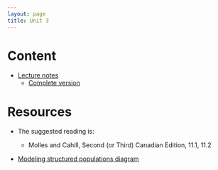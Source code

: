 ```yaml
---
layout: page
title: Unit 3
---
```


# Content

* [Lecture notes](materials/structure.handouts.pdf)
  * [Complete version](materials/structure.complete.pdf)

# Resources

* The suggested reading is:
  * Molles and Cahill, Second (or Third) Canadian Edition, 11.1, 11.2

* [Modeling structured populations diagram](materials/structure_cc.png)
